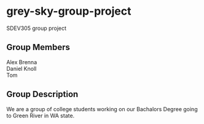 # grey-sky-group-project
SDEV305 group project
## Group Members
Alex Brenna  
Daniel Knoll  
Tom
## Group Description 
We are a group of college students working on our Bachalors Degree going to Green River in WA state.
